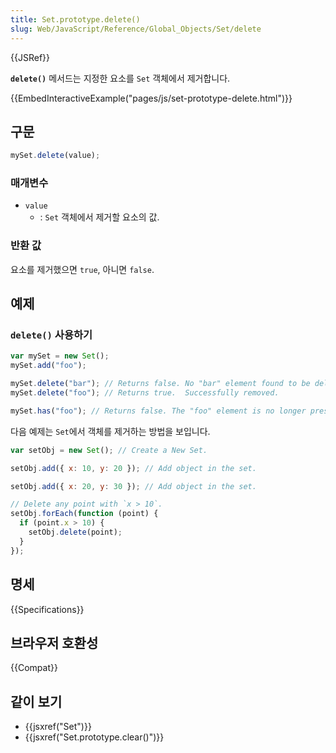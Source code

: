 ```yaml
---
title: Set.prototype.delete()
slug: Web/JavaScript/Reference/Global_Objects/Set/delete
---
```


{{JSRef}}

**`delete()`** 메서드는 지정한 요소를 `Set` 객체에서 제거합니다.

{{EmbedInteractiveExample("pages/js/set-prototype-delete.html")}}

## 구문

```js
mySet.delete(value);
```

### 매개변수

- `value`
  - : `Set` 객체에서 제거할 요소의 값.

### 반환 값

요소를 제거했으면 `true`, 아니면 `false`.

## 예제

### `delete()` 사용하기

```js
var mySet = new Set();
mySet.add("foo");

mySet.delete("bar"); // Returns false. No "bar" element found to be deleted.
mySet.delete("foo"); // Returns true.  Successfully removed.

mySet.has("foo"); // Returns false. The "foo" element is no longer present.
```

다음 예제는 `Set`에서 객체를 제거하는 방법을 보입니다.

```js
var setObj = new Set(); // Create a New Set.

setObj.add({ x: 10, y: 20 }); // Add object in the set.

setObj.add({ x: 20, y: 30 }); // Add object in the set.

// Delete any point with `x > 10`.
setObj.forEach(function (point) {
  if (point.x > 10) {
    setObj.delete(point);
  }
});
```

## 명세

{{Specifications}}

## 브라우저 호환성

{{Compat}}

## 같이 보기

- {{jsxref("Set")}}
- {{jsxref("Set.prototype.clear()")}}
